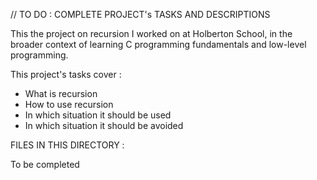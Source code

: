 // TO DO : COMPLETE PROJECT's TASKS AND DESCRIPTIONS

This the project on recursion I worked on at Holberton School, in the broader context of learning C programming fundamentals and low-level programming.

This project's tasks cover :

- What is recursion
- How to use recursion
- In which situation it should be used
- In which situation it should be avoided

FILES IN THIS DIRECTORY :

To be completed
